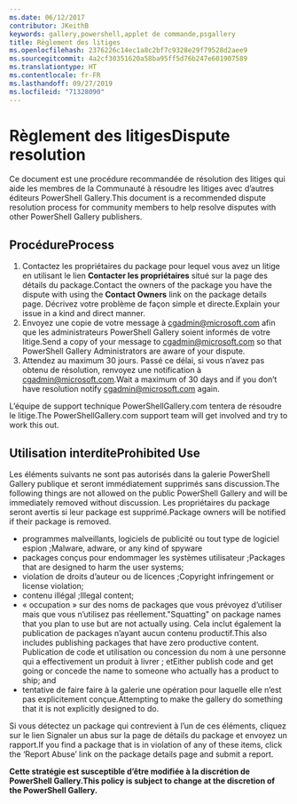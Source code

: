```yaml
---
ms.date: 06/12/2017
contributor: JKeithB
keywords: gallery,powershell,applet de commande,psgallery
title: Règlement des litiges
ms.openlocfilehash: 2376226c14ec1a8c2bf7c9328e29f79528d2aee9
ms.sourcegitcommit: 4a2cf30351620a58ba95ff5d76b247e601907589
ms.translationtype: HT
ms.contentlocale: fr-FR
ms.lasthandoff: 09/27/2019
ms.locfileid: "71328090"
---
```

# <a name="dispute-resolution"></a><span data-ttu-id="7a241-103">Règlement des litiges</span><span class="sxs-lookup"><span data-stu-id="7a241-103">Dispute resolution</span></span>

<span data-ttu-id="7a241-104">Ce document est une procédure recommandée de résolution des litiges qui aide les membres de la Communauté à résoudre les litiges avec d’autres éditeurs PowerShell Gallery.</span><span class="sxs-lookup"><span data-stu-id="7a241-104">This document is a recommended dispute resolution process for community members to help resolve disputes with other PowerShell Gallery publishers.</span></span>

## <a name="process"></a><span data-ttu-id="7a241-105">Procédure</span><span class="sxs-lookup"><span data-stu-id="7a241-105">Process</span></span>

1. <span data-ttu-id="7a241-106">Contactez les propriétaires du package pour lequel vous avez un litige en utilisant le lien **Contacter les propriétaires** situé sur la page des détails du package.</span><span class="sxs-lookup"><span data-stu-id="7a241-106">Contact the owners of the package you have the dispute with using the **Contact Owners** link on the package details page.</span></span>
   <span data-ttu-id="7a241-107">Décrivez votre problème de façon simple et directe.</span><span class="sxs-lookup"><span data-stu-id="7a241-107">Explain your issue in a kind and direct manner.</span></span>
2. <span data-ttu-id="7a241-108">Envoyez une copie de votre message à [cgadmin@microsoft.com](mailto:cgadmin@microsoft.com) afin que les administrateurs PowerShell Gallery soient informés de votre litige.</span><span class="sxs-lookup"><span data-stu-id="7a241-108">Send a copy of your message to [cgadmin@microsoft.com](mailto:cgadmin@microsoft.com) so that PowerShell Gallery Administrators are aware of your dispute.</span></span>
3. <span data-ttu-id="7a241-109">Attendez au maximum 30 jours. Passé ce délai, si vous n’avez pas obtenu de résolution, renvoyez une notification à [cgadmin@microsoft.com](mailto:cgadmin@microsoft.com).</span><span class="sxs-lookup"><span data-stu-id="7a241-109">Wait a maximum of 30 days and if you don’t have resolution notify [cgadmin@microsoft.com](mailto:cgadmin@microsoft.com) again.</span></span>

<span data-ttu-id="7a241-110">L’équipe de support technique PowerShellGallery.com tentera de résoudre le litige.</span><span class="sxs-lookup"><span data-stu-id="7a241-110">The PowerShellGallery.com support team will get involved and try to work this out.</span></span>

## <a name="prohibited-use"></a><span data-ttu-id="7a241-111">Utilisation interdite</span><span class="sxs-lookup"><span data-stu-id="7a241-111">Prohibited Use</span></span>

<span data-ttu-id="7a241-112">Les éléments suivants ne sont pas autorisés dans la galerie PowerShell Gallery publique et seront immédiatement supprimés sans discussion.</span><span class="sxs-lookup"><span data-stu-id="7a241-112">The following things are not allowed on the public PowerShell Gallery and will be immediately removed without discussion.</span></span>  <span data-ttu-id="7a241-113">Les propriétaires du package seront avertis si leur package est supprimé.</span><span class="sxs-lookup"><span data-stu-id="7a241-113">Package owners will be notified if their package is removed.</span></span>

- <span data-ttu-id="7a241-114">programmes malveillants, logiciels de publicité ou tout type de logiciel espion ;</span><span class="sxs-lookup"><span data-stu-id="7a241-114">Malware, adware, or any kind of spyware</span></span>
- <span data-ttu-id="7a241-115">packages conçus pour endommager les systèmes utilisateur ;</span><span class="sxs-lookup"><span data-stu-id="7a241-115">Packages that are designed to harm the user systems;</span></span>
- <span data-ttu-id="7a241-116">violation de droits d’auteur ou de licences ;</span><span class="sxs-lookup"><span data-stu-id="7a241-116">Copyright infringement or license violation;</span></span>
- <span data-ttu-id="7a241-117">contenu illégal ;</span><span class="sxs-lookup"><span data-stu-id="7a241-117">Illegal content;</span></span>
- <span data-ttu-id="7a241-118">« occupation » sur des noms de packages que vous prévoyez d’utiliser mais que vous n’utilisez pas réellement.</span><span class="sxs-lookup"><span data-stu-id="7a241-118">"Squatting" on package names that you plan to use but are not actually using.</span></span> <span data-ttu-id="7a241-119">Cela inclut également la publication de packages n’ayant aucun contenu productif.</span><span class="sxs-lookup"><span data-stu-id="7a241-119">This also includes publishing packages that have zero productive content.</span></span>
  <span data-ttu-id="7a241-120">Publication de code et utilisation ou concession du nom à une personne qui a effectivement un produit à livrer ; et</span><span class="sxs-lookup"><span data-stu-id="7a241-120">Either publish code and get going or concede the name to someone who actually has a product to ship; and</span></span>
- <span data-ttu-id="7a241-121">tentative de faire faire à la galerie une opération pour laquelle elle n’est pas explicitement conçue.</span><span class="sxs-lookup"><span data-stu-id="7a241-121">Attempting to make the gallery do something that it is not explicitly designed to do.</span></span>

<span data-ttu-id="7a241-122">Si vous détectez un package qui contrevient à l’un de ces éléments, cliquez sur le lien Signaler un abus sur la page de détails du package et envoyez un rapport.</span><span class="sxs-lookup"><span data-stu-id="7a241-122">If you find a package that is in violation of any of these items, click the ‘Report Abuse’ link on the package details page and submit a report.</span></span>

<span data-ttu-id="7a241-123">**Cette stratégie est susceptible d’être modifiée à la discrétion de PowerShell Gallery.**</span><span class="sxs-lookup"><span data-stu-id="7a241-123">**This policy is subject to change at the discretion of the PowerShell Gallery.**</span></span>
